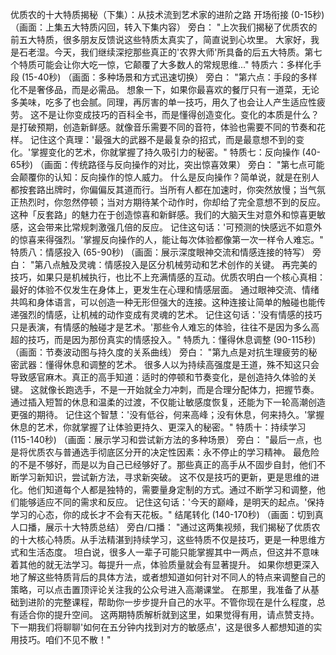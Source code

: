 优质农的十大特质揭秘（下集）：从技术流到艺术家的进阶之路
开场衔接 (0-15秒)
（画面：上集五大特质闪回，转入下集内容）
旁白：
"上次我们揭秘了优质农的前五大特质，很多朋友反馈说这些特质太真实了，简直说到心坎里。
大家好，我是石老湿。今天，我们继续深挖那些真正的'农界大师'所具备的后五大特质。第七个特质可能会让你大吃一惊，它颠覆了大多数人的常规思维..."
特质六：多样化手段 (15-40秒)
（画面：多种场景和方式迅速切换）
旁白：
"第六点：手段的多样化不是奢侈品，而是必需品。
想象一下，如果你最喜欢的餐厅只有一道菜，无论多美味，吃多了也会腻。同理，再厉害的单一技巧，用久了也会让人产生适应性疲劳。
这不是让你变成技巧的百科全书，而是懂得创造变化。变化的本质是什么？是打破预期，创造新鲜感。就像音乐需要不同的音符，体验也需要不同的节奏和花样。
记住这个真理：'最强大的武器不是最复杂的招式，而是最意想不到的变化。'掌握变化的艺术，你就掌握了持久吸引力的秘密。"
特质七：反向操作 (40-65秒)
（画面：传统路径与反向操作的对比，突出惊喜效果）
旁白：
"第七点可能会颠覆你的认知：反向操作的惊人威力。
什么是反向操作？简单说，就是在别人都按套路出牌时，你偏偏反其道而行。当所有人都在加速时，你突然放慢；当气氛正热烈时，你忽然停顿；当对方期待某个动作时，你却给了完全意想不到的反应。
这种「反套路」的魅力在于创造惊喜和新鲜感。我们的大脑天生对意外和惊喜更敏感，这会带来比常规刺激强几倍的反应。
记住这句话：'可预测的快感远不如意外的惊喜来得强烈。'掌握反向操作的人，能让每次体验都像第一次一样令人难忘。"
特质八：情感投入 (65-90秒)
（画面：展示深度眼神交流和情感连接的特写）
旁白：
"第八点触及灵魂：情感投入是区分机械劳动和艺术创作的关键。
再完美的技巧，如果只是机械执行，也比不上充满情感的互动。优质农明白一个核心真相：最好的体验不仅发生在身体上，更发生在心理和情感层面。
通过眼神交流、情绪共鸣和身体语言，可以创造一种无形但强大的连接。这种连接让简单的触碰也能传递强烈的情感，让机械的动作变成有灵魂的艺术。
记住这句话：'没有情感的技巧只是表演，有情感的触碰才是艺术。'那些令人难忘的体验，往往不是因为多么高超的技巧，而是因为那份真实的情感投入。"
特质九：懂得休息调整 (90-115秒)
（画面：节奏波动图与持久度的关系曲线）
旁白：
"第九点是对抗生理疲劳的秘密武器：懂得休息和调整的艺术。
很多人以为持续高强度是王道，殊不知这只会导致感官麻木。真正的高手知道：适时的停顿和节奏变化，是创造持久体验的关键。
这就像长跑选手，不是一开始就全力冲刺，而是合理分配体力，把握节奏。通过插入短暂的休息和温柔的过渡，不仅能让敏感度恢复，还能为下一轮高潮创造更强的期待。
记住这个智慧：'没有低谷，何来高峰；没有休息，何来持久。'掌握休息的艺术，你就掌握了让体验更持久、更深入的秘密。"
特质十：持续学习 (115-140秒)
（画面：展示学习和尝试新方法的多种场景）
旁白：
"最后一点，也是将优质农与普通选手彻底区分开的决定性因素：永不停止的学习精神。
最危险的不是不够好，而是以为自己已经够好了。那些真正的高手从不固步自封，他们不断学习新知识，尝试新方法，寻求新突破。
这不仅是技巧的更新，更是思维的进化。他们知道每个人都是独特的，需要量身定制的方式。通过不断学习和调整，他们能够适应不同的需求和反应。
记住这句话：'今天的巅峰，是明天的起点。'保持学习的心态，你的成长才不会有天花板。"
结尾转化 (140-170秒)
（画面：切到真人口播，展示十大特质总结）
旁白/口播：
"通过这两集视频，我们揭秘了优质农的十大核心特质。从手法精湛到持续学习，这些特质不仅是技巧，更是一种思维方式和生活态度。
坦白说，很多人一辈子可能只能掌握其中一两点，但这并不意味着其他的就无法学习。每提升一点，体验质量就会有显著提升。
如果你想更深入地了解这些特质背后的具体方法，或者想知道如何针对不同人的特点来调整自己的策略，可以点击置顶评论关注我的公众号进入高潮课堂。
在那里，我准备了从基础到进阶的完整课程，帮助你一步步提升自己的水平。不管你现在是什么程度，总有适合你的提升空间。
这两期特质解析就到这里，如果觉得有用，请点赞支持。下一期我们将聊聊'如何在五分钟内找到对方的敏感点'，这是很多人都想知道的实用技巧。咱们不见不散！"